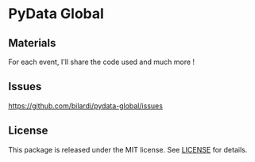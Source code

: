 # PyData Global

## Materials

For each event, I'll share the code used and much more !

## Issues

https://github.com/bilardi/pydata-global/issues

## License

This package is released under the MIT license. See [LICENSE](LICENSE) for details.